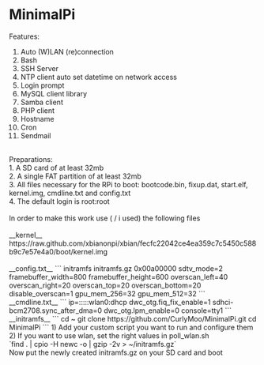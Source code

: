 MinimalPi
=========
Features:<br />
1. Auto (W)LAN (re)connection<br />
2. Bash<br />
3. SSH Server<br />
4. NTP client auto set datetime on network access<br />
5. Login prompt<br />
6. MySQL client library<br />
7. Samba client<br />
8. PHP client<br />
9. Hostname<br />
10. Cron<br />
11. Sendmail<br />
<br />
Preparations:<br />
1. A SD card of at least 32mb<br />
2. A single FAT partition of at least 32mb<br />
3. All files necessary for the RPi to boot: bootcode.bin, fixup.dat, start.elf, kernel.img, cmdline.txt and config.txt<br />
4. The default login is root:root<br />
<br />
In order to make this work use ( / i used) the following files<br />
<br />
__kernel__
<br />
https://raw.github.com/xbianonpi/xbian/fecfc22042ce4ea359c7c5450c588b9c7e57e4a0/boot/kernel.img<br />
<br />
__config.txt__
```
initramfs initramfs.gz 0x00a00000
sdtv_mode=2
framebuffer_width=800
framebuffer_height=600
overscan_left=40
overscan_right=20
overscan_top=20
overscan_bottom=20
disable_overscan=1
gpu_mem_256=32
gpu_mem_512=32 
```
<br />
__cmdline.txt__
```
ip=:::::wlan0:dhcp dwc_otg.fiq_fix_enable=1 sdhci-bcm2708.sync_after_dma=0 dwc_otg.lpm_enable=0 console=tty1
```
<br />
__initramfs__
```
cd ~
git clone https://github.com/CurlyMoo/MinimalPi.git
cd MinimalPi
```
1) Add your custom script you want to run and configure them<br />
2) If you want to use wlan, set the right values in poll_wlan.sh<br />
`find . | cpio -H newc -o | gzip -2v > ~/initramfs.gz`
<br />
Now put the newly created initramfs.gz on your SD card and boot
